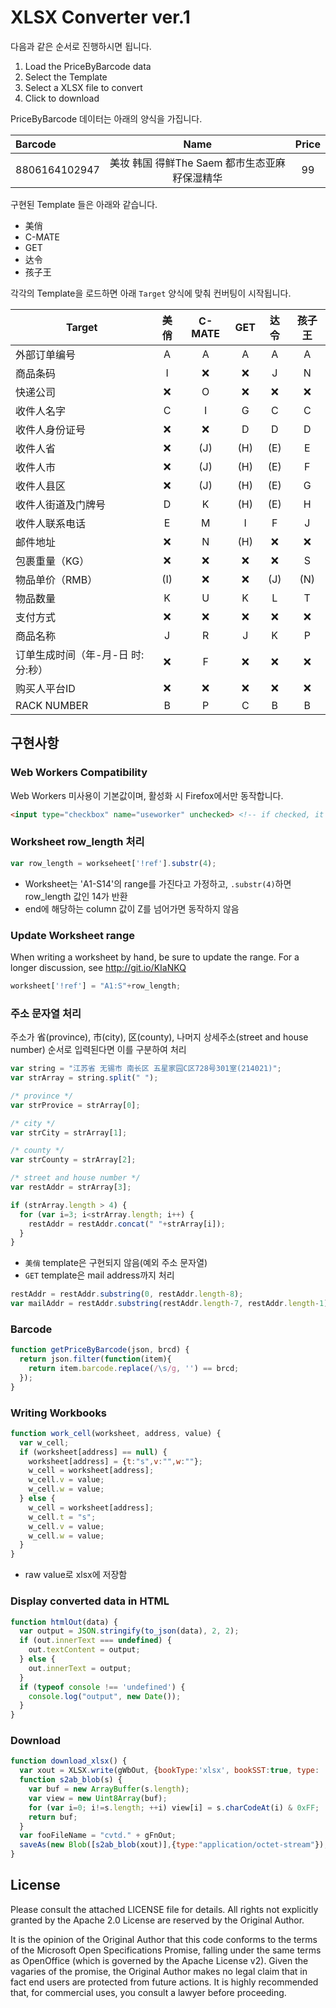 # XLSX Converter ver.1

다음과 같은 순서로 진행하시면 됩니다.

1. Load the PriceByBarcode data
2. Select the Template
3. Select a XLSX file to convert
4. Click to download

PriceByBarcode 데이터는 아래의 양식을 가집니다.

| Barcode       | Name                                        | Price |
|:--------------|:-------------------------------------------:|:-----:|
| 8806164102947 | 美妆 韩国 得鲜The Saem 都市生态亚麻籽保湿精华 | 99    |

구현된 Template 들은 아래와 같습니다.

- 美俏
- C-MATE
- GET
- 达令
- 孩子王

각각의 Template을 로드하면 아래 `Target` 양식에 맞춰 컨버팅이 시작됩니다.

| Target      | 美俏 | C-MATE | GET | 达令 | 孩子王 |
| ----------- | :--: | :----: | :-: | :--: | :----: |
| 外部订单编号 |  A  |  A  |  A  |  A  |  A  |
| 商品条码 |  I  |  :x: |  :x:  |  J  |  N  |
| 快递公司 |  :x:  |  O  |  :x:  |  :x:  |  :x:  |
| 收件人名字 |  C  |  I  |  G  |  C  |  C  |
| 收件人身份证号 |  :x:  |  :x:  |  D  |  D  |  D  |
| 收件人省 |  :x:  |  (J)  |  (H)  |  (E)  |  E  |
| 收件人市 |  :x:  |  (J)  |  (H)  |  (E)  |  F  |
| 收件人县区 |  :x:  |  (J)  |  (H)  |  (E)  |  G  |
| 收件人街道及门牌号 |  D  |  K  |  (H)  |  (E)  |  H  |
| 收件人联系电话 |  E  |  M  |  I  |  F  |  J  |
| 邮件地址 |  :x:  |  N  |  (H)  |  :x:  |  :x:  |
| 包裹重量（KG） |  :x:  |  :x:  |  :x:  |  :x:  |  S  |
| 物品单价（RMB） |  (I)  |  :x:  |  :x:  |  (J)  |  (N)  |
| 物品数量 |  K  |  U  |  K  |  L  |  T  |
| 支付方式 |  :x:  |  :x:  |  :x:  |  :x:  |  :x:  |
| 商品名称 |  J  |  R  |  J  |  K  |  P  |
| 订单生成时间（年-月-日 时:分:秒） |  :x:  |  F  |  :x:  |  :x:  |  :x:  |
| 购买人平台ID |  :x:  |  :x:  |  :x:  |  :x:  |  :x:  |
| RACK NUMBER |  B  |  P  |  C  |  B  |  B  |

## 구현사항

### Web Workers Compatibility

Web Workers 미사용이 기본값이며, 활성화 시 Firefox에서만 동작합니다.
```html
<input type="checkbox" name="useworker" unchecked> <!-- if checked, it works in Firefox only!! -->
```

### Worksheet row_length 처리

```js
var row_length = workseheet['!ref'].substr(4);
```

- Worksheet는 'A1-S14'의 range를 가진다고 가정하고, `.substr(4)`하면 row_length 값인 14가 반환
- end에 해당하는 column 값이 Z를 넘어가면 동작하지 않음

### Update Worksheet range

When writing a worksheet by hand, be sure to update the range. For a longer discussion, see http://git.io/KIaNKQ

```js
worksheet['!ref'] = "A1:S"+row_length;
```

### 주소 문자열 처리

주소가 省(province), 市(city), 区(county), 나머지 상세주소(street and house number) 순서로 입력된다면 이를 구분하여 처리

```js
var string = "江苏省 无锡市 南长区 五星家园C区728号301室(214021)";
var strArray = string.split(" ");

/* province */
var strProvice = strArray[0];

/* city */
var strCity = strArray[1];

/* county */
var strCounty = strArray[2];

/* street and house number */
var restAddr = strArray[3];

if (strArray.length > 4) {
  for (var i=3; i<strArray.length; i++) {
    restAddr = restAddr.concat(" "+strArray[i]);
  }
}
```

- `美俏` template은 구현되지 않음(예외 주소 문자열)
- `GET` template은 mail address까지 처리

```js
restAddr = restAddr.substring(0, restAddr.length-8);
var mailAddr = restAddr.substring(restAddr.length-7, restAddr.length-1);
```

### Barcode

```js
function getPriceByBarcode(json, brcd) {
  return json.filter(function(item){
    return item.barcode.replace(/\s/g, '') == brcd; 
  });
}
```

### Writing Workbooks

```js
function work_cell(worksheet, address, value) {
  var w_cell;
  if (worksheet[address] == null) {
    worksheet[address] = {t:"s",v:"",w:""};
    w_cell = worksheet[address];
    w_cell.v = value;
    w_cell.w = value;
  } else {
    w_cell = worksheet[address];
    w_cell.t = "s";
    w_cell.v = value;
    w_cell.w = value;
  }
}
```

- raw value로 xlsx에 저장함

### Display converted data in HTML

```js
function htmlOut(data) {
  var output = JSON.stringify(to_json(data), 2, 2);
  if (out.innerText === undefined) {
    out.textContent = output;
  } else {
    out.innerText = output;
  } 
  if (typeof console !== 'undefined') {
    console.log("output", new Date());
  } 
}
```

### Download

```js
function download_xlsx() {
  var xout = XLSX.write(gWbOut, {bookType:'xlsx', bookSST:true, type: 'binary'});
  function s2ab_blob(s) {
    var buf = new ArrayBuffer(s.length);
    var view = new Uint8Array(buf);
    for (var i=0; i!=s.length; ++i) view[i] = s.charCodeAt(i) & 0xFF;
    return buf;
  }
  var fooFileName = "cvtd." + gFnOut;
  saveAs(new Blob([s2ab_blob(xout)],{type:"application/octet-stream"}), fooFileName)
}
```

## License

Please consult the attached LICENSE file for details.  All rights not explicitly
granted by the Apache 2.0 License are reserved by the Original Author.

It is the opinion of the Original Author that this code conforms to the terms of
the Microsoft Open Specifications Promise, falling under the same terms as
OpenOffice (which is governed by the Apache License v2).  Given the vagaries of
the promise, the Original Author makes no legal claim that in fact end users are
protected from future actions.  It is highly recommended that, for commercial
uses, you consult a lawyer before proceeding.